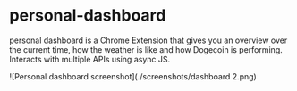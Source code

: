 # personal-dashboard
personal dashboard is a Chrome Extension that gives you an overview over the current time, how the weather is like and how Dogecoin is performing. Interacts with multiple APIs using async JS.

![Personal dashboard screenshot](./screenshots/dashboard 2.png)
